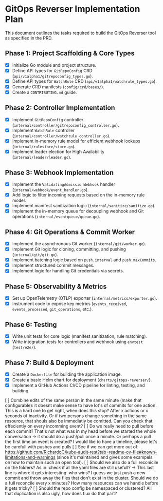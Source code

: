 # GitOps Reverser Implementation Plan

This document outlines the tasks required to build the GitOps Reverser tool as specified in the PRD.

## Phase 1: Project Scaffolding & Core Types

- [x] Initialize Go module and project structure.
- [x] Define API types for `GitRepoConfig` CRD (`api/v1alpha1/gitrepoconfig_types.go`).
- [x] Define API types for `WatchRule` CRD (`api/v1alpha1/watchrule_types.go`).
- [x] Generate CRD manifests (`config/crd/bases/`).
- [x] Create a `CONTRIBUTING.md` guide.

## Phase 2: Controller Implementation

- [x] Implement `GitRepoConfig` controller (`internal/controller/gitrepoconfig_controller.go`).
- [x] Implement `WatchRule` controller (`internal/controller/watchrule_controller.go`).
- [x] Implement in-memory rule model for efficient webhook lookups (`internal/rulestore/store.go`).
- [x] Implement leader election for High Availability (`internal/leader/leader.go`).

## Phase 3: Webhook Implementation

- [x] Implement the `ValidatingAdmissionWebhook` handler (`internal/webhook/event_handler.go`).
- [x] Add logic to filter incoming requests based on the in-memory rule model.
- [x] Implement manifest sanitization logic (`internal/sanitize/sanitize.go`).
- [x] Implement the in-memory queue for decoupling webhook and Git operations (`internal/eventqueue/queue.go`).

## Phase 4: Git Operations & Commit Worker

- [x] Implement the asynchronous Git worker (`internal/git/worker.go`).
- [x] Implement Git logic for cloning, committing, and pushing (`internal/git/git.go`).
- [x] Implement batching logic based on `push.interval` and `push.maxCommits`.
- [x] Implement structured commit messages.
- [x] Implement logic for handling Git credentials via secrets.

## Phase 5: Observability & Metrics

- [x] Set up OpenTelemetry (OTLP) exporter (`internal/metrics/exporter.go`).
- [x] Instrument code to expose key metrics (`events_received`, `events_processed`, `git_operations`, etc.).

## Phase 6: Testing

- [x] Write unit tests for core logic (manifest sanitization, rule matching).
- [x] Write integration tests for controllers and webhook using `envtest` (`test/e2e/`).

## Phase 7: Build & Deployment

- [x] Create a `Dockerfile` for building the application image.
- [x] Create a basic Helm chart for deployment (`charts/gitops-reverser/`).
- [x] Implement a GitHub Actions CI/CD pipeline for linting, testing, and building.

[ ] Combine edits of the same person in the same minute (make that configurable): it doesnt make sense to have lot's of commits for one action. This is a hard one to get right, when does this stop? After x actions or x seconds of inactivity. Or if two persons change something in the same resource, that shouls also be immediatly be comitted. Can you check that effeciently on every incomming event?
[ ] Do we really need to pull before each commit? That's not what was in my head before we started the whole conversation -> it should do a push/pull once a minute. Or perhaps a pull the first time an event is created? I would like to have a timeline, please let's be carefull with pushes and pulls
[ ] See if we can get more out of: https://github.com/RichardoC/kube-audit-rest?tab=readme-ov-file#known-limitations-and-warnings (since it's maintained and gives some exampels on how to maintain such an open tool).
[ ] Should we also do a full reconicile on the folders? As in: check if all the yaml files are still usefull?
    -> This last line is where it gets interesting: who wins? I guess we just push a new commit and throw away the files that don't exist in the cluster. Should we do a full reconcile every x minutes? How many resources can we handle before it gets tricky?
[ ] Should the repo config be namespaced or clustered? All that duplication is also ugly, how does flux do that part?
